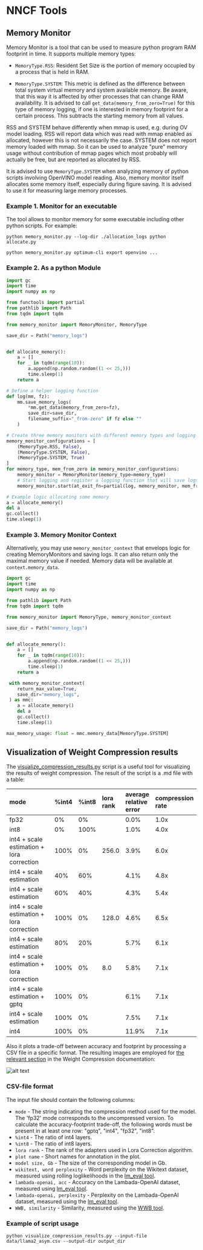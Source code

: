 # NNCF Tools

## Memory Monitor

Memory Monitor is a tool that can be used to measure python program RAM footprint in time. It supports multiple memory types:

- `MemoryType.RSS`: Resident Set Size is the portion of memory occupied by a process that is held in RAM.

- `MemoryType.SYSTEM`: This metric is defined as the difference between total system virtual memory and system available memory. Be aware, that this way it is affected by other processes that can change RAM availability. It is advised to call `get_data(memory_from_zero=True)` for this type of memory logging, if one is interested in memory footprint for a certain process. This subtracts the starting memory from all values.

RSS and SYSTEM behave differently when mmap is used, e.g. during OV model loading. RSS will report data which was read with mmap enabled as allocated, however this is not necessarily the case. SYSTEM does not report memory loaded with mmap. So it can be used to analyze "pure" memory usage without contribution of mmap pages which most probably will actually be free, but are reported as allocated by RSS.

It is advised to use `MemoryType.SYSTEM` when analyzing memory of python scripts involving OpenVINO model reading. Also, memory monitor itself allocates some memory itself, especially during figure saving. It is advised to use it for measuring large memory processes.

### Example 1. Monitor for an executable

The tool allows to monitor memory for some executable including other python scripts. For example:

```shell
python memory_monitor.py --log-dir ./allocation_logs python allocate.py
```

```shell
python memory_monitor.py optimum-cli export openvino ...
```

### Example 2. As a python Module

```python
import gc
import time
import numpy as np

from functools import partial
from pathlib import Path
from tqdm import tqdm

from memory_monitor import MemoryMonitor, MemoryType

save_dir = Path("memory_logs")


def allocate_memory():
    a = []
    for _ in tqdm(range(10)):
        a.append(np.random.random((1 << 25,)))
        time.sleep(1)
    return a

# Define a helper logging function
def log(mm, fz):
    mm.save_memory_logs(
        *mm.get_data(memory_from_zero=fz),
        save_dir=save_dir,
        filename_suffix="_from-zero" if fz else ""
    )

# Create three memory monitors with different memory types and logging parameters
memory_monitor_configurations = [
    (MemoryType.RSS, False),
    (MemoryType.SYSTEM, False),
    (MemoryType.SYSTEM, True)
]
for memory_type, mem_from_zero in memory_monitor_configurations:
    memory_monitor = MemoryMonitor(memory_type=memory_type)
    # Start logging and register a logging function that will save logs at exit
    memory_monitor.start(at_exit_fn=partial(log, memory_monitor, mem_from_zero))

# Example logic allocating some memory
a = allocate_memory()
del a
gc.collect()
time.sleep(1)
```

### Example 3. Memory Monitor Context

Alternatively, you may use `memory_monitor_context` that envelops logic for creating MemoryMonitors and saving logs. It can also return only the maximal memory value if needed. Memory data will be available at `context.memory_data`.

```python
import gc
import time
import numpy as np

from pathlib import Path
from tqdm import tqdm

from memory_monitor import MemoryType, memory_monitor_context

save_dir = Path("memory_logs")


def allocate_memory():
    a = []
    for _ in tqdm(range(10)):
        a.append(np.random.random((1 << 25,)))
        time.sleep(1)
    return a

 with memory_monitor_context(
    return_max_value=True,
    save_dir="memory_logs",
 ) as mmc:
    a = allocate_memory()
    del a
    gc.collect()
    time.sleep(1)

max_memory_usage: float = mmc.memory_data[MemoryType.SYSTEM]
```

## Visualization of Weight Compression results

The [visualize_compression_results.py](visualize_compression_results.py) script is a useful tool for visualizing the results of weight compression.
The result of the script is a .md file with a table:

| mode                                      | %int4   | %int8   | lora<br>rank   | average<br>relative<br>error   | compression<br>rate   |
|:------------------------------------------|:--------|:--------|:---------------|:-------------------------------|:----------------------|
| fp32                                      | 0%      | 0%      |                | 0.0%                           | 1.0x                  |
| int8                                      | 0%      | 100%    |                | 1.0%                           | 4.0x                  |
| int4 + scale estimation + lora correction | 100%    | 0%      | 256.0          | 3.9%                           | 6.0x                  |
| int4 + scale estimation                   | 40%     | 60%     |                | 4.1%                           | 4.8x                  |
| int4 + scale estimation                   | 60%     | 40%     |                | 4.3%                           | 5.4x                  |
| int4 + scale estimation + lora correction | 100%    | 0%      | 128.0          | 4.6%                           | 6.5x                  |
| int4 + scale estimation                   | 80%     | 20%     |                | 5.7%                           | 6.1x                  |
| int4 + scale estimation + lora correction | 100%    | 0%      | 8.0            | 5.8%                           | 7.1x                  |
| int4 + scale estimation + gptq            | 100%    | 0%      |                | 6.1%                           | 7.1x                  |
| int4 + scale estimation                   | 100%    | 0%      |                | 7.5%                           | 7.1x                  |
| int4                                      | 100%    | 0%      |                | 11.9%                          | 7.1x                  |

Also it plots a trade-off between accuracy and footprint by processing a CSV file in a specific format.
The resulting images are employed for [the relevant section](/docs/usage/post_training_compression/weights_compression/Usage.md#accuracyfootprint-trade-off) in the Weight Compression documentation:

![alt text](/docs/usage/post_training_compression/weights_compression/phi3_asym.png)

### CSV-file format

The input file should contain the following columns:

- `mode` - The string indicating the compression method used for the model. The 'fp32' mode corresponds to the uncompressed version. To calculate the accuracy-footprint trade-off, the following words must be present in at least one row: "gptq", "int4", "fp32", "int8".
- `%int4` - The ratio of int4 layers.
- `%int8` - The ratio of int8 layers.
- `lora rank` - The rank of the adapters used in Lora Correction algorithm.
- `plot name` - Short names for annotation in the plot.
- `model size, Gb` - The size of the corresponding model in Gb.
- `wikitext, word perplexity` - Word perplexity on the Wikitext dataset, measured using rolling loglikelihoods in the [lm_eval tool](https://github.com/EleutherAI/lm-evaluation-harness).
- `lambada-openai, acc` - Accuracy on the Lambada-OpenAI dataset, measured using [lm_eval tool](https://github.com/EleutherAI/lm-evaluation-harness).
- `lambada-openai, perplexity` - Perplexity on the Lambada-OpenAI dataset, measured using the [lm_eval tool](https://github.com/EleutherAI/lm-evaluation-harness).
- `WWB, similarity` - Similarity, measured using the [WWB tool](https://github.com/openvinotoolkit/openvino.genai/tree/master/llm_bench/python/).

### Example of script usage

```shell
python visualize_compression_results.py --input-file data/llama2_asym.csv --output-dir output_dir
```
